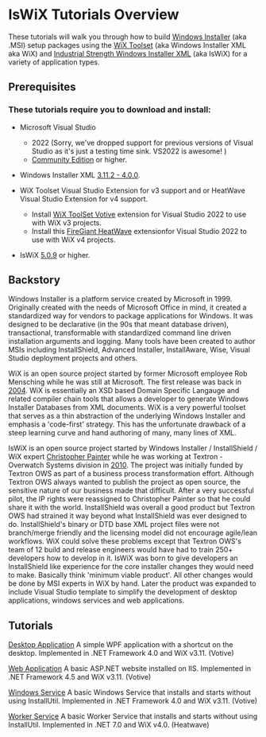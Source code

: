 # IsWiX Tutorials Overview

These tutorials will walk you through how to build [Windows Installer](https://msdn.microsoft.com/en-us/library/windows/desktop/cc185688(v=vs.85).aspx) (aka .MSI) setup packages using the [WiX Toolset](http://wixtoolset.org/) (aka Windows Installer XML aka WiX) and [Industrial Strength Windows Installer XML](http://iswix.com/projects/) (aka IsWiX) for a variety of application types.

## Prerequisites

### These tutorials require you to download and install:

* Microsoft Visual Studio
   * 2022 (Sorry, we've dropped support for previous versions of Visual Studio as it's just a testing time sink. VS2022 is awesome! )
   * [Community Edition](https://www.visualstudio.com/vs/community/) or higher. 
* Windows Installer XML [3.11.2 - 4.0.0](https://wixtoolset.org/). 
* WiX Toolset Visual Studio Extension for v3 support and or HeatWave Visual Studio Extension for v4 support.
   * Install [WiX ToolSet Votive](https://marketplace.visualstudio.com/items?itemName=WixToolset.WixToolsetVisualStudio2022Extension) extension for Visual Studio 2022 to use with WiX v3 projects.
   * Install this [FireGiant HeatWave](https://marketplace.visualstudio.com/items?itemName=FireGiant.FireGiantHeatWaveDev17) extensionfor Visual Studio 2022 to use with WiX v4 projects.
    
* IsWiX [5.0.9](https://github.com/iswix-llc/iswix/releases) or higher.

## Backstory

Windows Installer is a platform service created by Microsoft in 1999. Originally created with the needs of Microsoft Office in mind, it created a standardized way for vendors to package applications for Windows.  It was designed to be declarative (in the 90s that meant database driven), transactional, transformable with standardized command line driven installation arguments and logging.  Many tools have been created to author MSIs including InstallShield, Advanced Installer, InstallAware, Wise, Visual Studio deployment projects and others.

WiX is an open source project started by former Microsoft employee Rob Mensching while he was still at Microsoft. The first release was back in [2004](http://robmensching.com/blog/posts/2004/4/5/windows-installer-xml-wix-toolset-has-released-as-open-source-on-sourceforge.net/). WiX is essentially an XSD based Domain Specific Langauge and related compiler chain tools that allows a developer to generate Windows Installer Databases from XML documents.  WiX is a very powerful toolset that serves as a thin abstraction of the underlying Windows Installer and emphasis a 'code-first' strategy.  This has the unfortunate drawback of a steep learning curve and hand authoring of many, many lines of XML.

IsWiX is an open source project started by Windows Installer / InstallShield / WiX expert [Christopher Painter](http://iswix.com/) while he was working at Textron - Overwatch Systems division in [2010](http://blog.deploymentengineering.com/2010/05/introducing-iswix.html).  The project was initially funded by Textron OWS as part of a business process transformation effort. Although Textron OWS always wanted to publish the project as open source, the sensitive nature of our business made that difficult. After a very successful pilot, the IP rights were reassigned to Christopher Painter so that he could share it with the world.  InstallShield was overall a good product but Textron OWS had strained it way beyond what InstallShield was ever designed to do.  InstallShield's binary or DTD base XML project files were not branch/merge friendly and the licensing model did not encourage agile/lean workflows. WiX could solve these problems except that Textron OWS's team of 12 build and release engineers would have had to train 250+ developers how to develop in it.  IsWiX was born to give developers an InstallShield like experience for the core installer changes they would need to make.  Basically think 'minimum viable product'.  All other changes would be done by MSI experts in WiX by hand.  Later the product was expanded to include Visual Studio template to simplify the development of  desktop applications, windows services and web applications.    

## Tutorials

[Desktop Application](https://github.com/iswix-llc/iswix-tutorials/tree/master/WiX-v3-Votive/desktop-application) A simple WPF application with a shortcut on the desktop. Implemented in .NET Framework 4.0 and WiX v3.11. (Votive)

[Web Application](https://github.com/iswix-llc/iswix-tutorials/tree/master/WiX-v3-Votive/web-application) A basic ASP.NET website installed on IIS. Implemented in .NET Framework 4.5 and WiX v3.11. (Votive)

[Windows Service](https://github.com/iswix-llc/iswix-tutorials/tree/master/WiX-v3-Votive/windows-service) A basic Windows Service that installs and starts without using InstallUtil. Implemented in .NET Framework 4.0 and WiX v3.11. (Votive)

[Worker Service](https://github.com/iswix-llc/iswix-tutorials/tree/master/WiX-v4-HeatWave/worker-service) A basic Worker Service that installs and starts without using InstallUtil.  Implemented in .NET 7.0 and WiX v4.0. (Heatwave)
